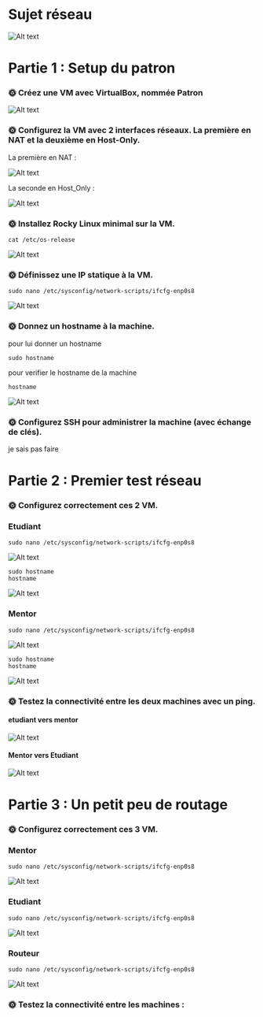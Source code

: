 # Sujet réseau

![Alt text](capture%20d'écran/image.png)


# Partie 1 : Setup du patron

### 🌞 Créez une VM avec VirtualBox, nommée Patron

![Alt text](capture%20d'écran/patron.png)

### 🌞 Configurez la VM avec 2 interfaces réseaux. La première en NAT et la deuxième en Host-Only.

La première en NAT :

![Alt text](capture%20d'écran/NAT.png)

La seconde en Host_Only :

![Alt text](capture%20d'écran/Host_Only.png)


### 🌞 Installez Rocky Linux minimal sur la VM.

```
cat /etc/os-release
```
![Alt text](capture%20d'écran/rocky-linux.png)

### 🌞 Définissez une IP statique à la VM.


```
sudo nano /etc/sysconfig/network-scripts/ifcfg-enp0s8

```
![Alt text](capture%20d'écran/IP.png)


### 🌞 Donnez un hostname à la machine.

pour lui donner un hostname
```
sudo hostname
```

pour verifier le hostname de la machine
```
hostname
```
![Alt text](capture%20d'écran/Hostname.png)


### 🌞 Configurez SSH pour administrer la machine (avec échange de clés).

 je sais pas faire 

# Partie 2 : Premier test réseau

### 🌞 Configurez correctement ces 2 VM.

### Etudiant
```
sudo nano /etc/sysconfig/network-scripts/ifcfg-enp0s8
```

![Alt text](capture%20d'écran/etudiant.png)

```
sudo hostname
hostname
```
![Alt text](capture%20d'écran/hostnameEtudiant.png)

### Mentor

```
sudo nano /etc/sysconfig/network-scripts/ifcfg-enp0s8
```

![Alt text](capture%20d'écran/Mentor.png)

```
sudo hostname
hostname
```

![Alt text](capture%20d'écran/hostnameMentor.png)

### 🌞 Testez la connectivité entre les deux machines avec un ping.

#### etudiant vers mentor

![Alt text](capture%20d'écran/ping_Etudiant_vers_Mentor.png)

#### Mentor vers Etudiant

![Alt text](capture%20d'écran/ping_Mentor_vers_Etudiant.png)

# Partie 3 : Un petit peu de routage

### 🌞 Configurez correctement ces 3 VM.

### Mentor

```
sudo nano /etc/sysconfig/network-scripts/ifcfg-enp0s8
```

![Alt text](capture%20d'écran/Mentor.png)


### Etudiant
```
sudo nano /etc/sysconfig/network-scripts/ifcfg-enp0s8
```

![Alt text](capture%20d'écran/etudiant2.png)


### Routeur

```
sudo nano /etc/sysconfig/network-scripts/ifcfg-enp0s8
```
![Alt text](capture%20d'écran/Routeur.png)


### 🌞 Testez la connectivité entre les machines :